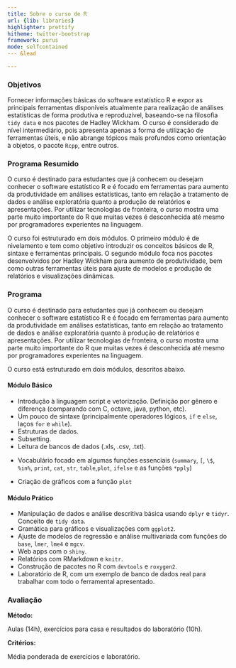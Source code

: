 ```yaml
---
title: Sobre o curso de R
url: {lib: libraries}
highlighter: prettify
hitheme: twitter-bootstrap
framework: purus
mode: selfcontained
--- &lead

---
```

### Objetivos

Fornecer informações básicas do software estatístico R e expor as principais ferramentas disponíveis atualmente para realização de análises estatísticas de forma produtiva e reproduzível, baseando-se na filosofia `tidy data` e nos pacotes de Hadley Wickham. O curso é considerado de nível intermediário, pois apresenta apenas a forma de utilização de ferramentas úteis, e não abrange tópicos mais profundos como orientação à objetos, o pacote `Rcpp`, entre outros.

### Programa Resumido

O curso é destinado para estudantes que já conhecem ou desejam conhecer o software estatístico R e é focado em ferramentas para aumento da produtividade em análises estatísticas, tanto em relação a tratamento de dados e análise exploratória quanto a produção de relatórios e apresentações. Por utilizar tecnologias de fronteira, o curso mostra uma parte muito importante do R que muitas vezes é desconhecida até mesmo por programadores experientes na linguagem.

O curso foi estruturado em dois módulos. O primeiro módulo é de nivelamento e tem como objetivo introduzir os conceitos básicos de R, sintaxe e ferramentas principais. O segundo módulo foca nos pacotes desenvolvidos por Hadley Wickham para aumento de produtividade, bem como outras ferramentas úteis para ajuste de modelos e produção de relatórios e visualizações dinâmicas.

### Programa

O curso é destinado para estudantes que já conhecem ou desejam conhecer o software estatístico R e é focado em ferramentas para aumento da produtividade em análises estatísticas, tanto em relação ao tratamento de dados e análise exploratória quanto à produção de relatórios e apresentações. Por utilizar tecnologias de fronteira, o curso mostra uma parte muito importante do R que muitas vezes é desconhecida até mesmo por programadores experientes na linguagem.

O curso está estruturado em dois módulos, descritos abaixo.

#### Módulo Básico

* Introdução à linguagem script e vetorização. Definição por gênero e diferença (comparando com C, octave, java, python, etc).
*  Um pouco de sintaxe (principalmente operadores lógicos, `if` e `else`, laços `for` e `while`). 
*  Estruturas de dados.
*  Subsetting.
*  Leitura de bancos de dados (.xls, .csv, .txt).
-  Vocabulário focado em algumas funções essenciais (`summary`, `[`, ``\$``, `%in%`, `print`, `cat`, `str`, `table`,`plot`,  `ifelse` e as funções `*pply`)
*  Criação de gráficos com a função `plot`

#### Módulo Prático

* Manipulação de dados e análise descritiva básica usando `dplyr` e `tidyr`. Conceito de `tidy data`.
* Gramática para gráficos e visualizações com `ggplot2`.
* Ajuste de modelos de regressão e análise multivariada com funções do `base`, `lmer`, `lme4` e `mgcv`.
* Web apps com o `shiny`. 
* Relatórios com RMarkdown e `knitr`.
* Construção de pacotes no R com `devtools` e `roxygen2`.
* Laboratório de R, com um exemplo de banco de dados real para trabalhar com todo o ferramental apresentado.

### Avaliação

**Método:**

Aulas (14h), exercícios para casa e resultados do laboratório (10h).

**Critérios:**

Média ponderada de exercícios e laboratório.



